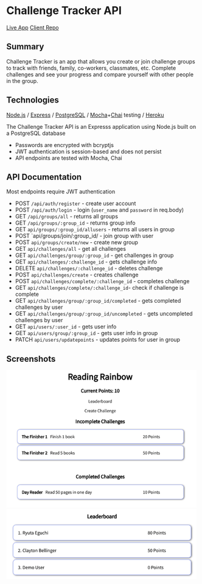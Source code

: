 # Challenge Tracker API
[Live App](https://ryutae-challenge-tracker-app.now.sh)
[Client Repo](https://github.com/ryutae/ChallengeTracker-client)

## Summary

Challenge Tracker is an app that allows you create or join challenge groups to track with friends, family, co-workers, classmates, etc. Complete challenges and see your progress and compare yourself with other people in the group. 

## Technologies
[Node.js](https://nodejs.org/en/) / [Express](https://expressjs.com/) / [PostgreSQL](https://www.postgresql.org/) / [Mocha](https://mochajs.org/)+[Chai](http://chaijs.com/) testing / [Heroku](https://www.heroku.com/)

The Challenge Tracker API is an Expresss application using Node.js built on a PostgreSQL database
- Passwords are encrypted with bcryptjs
- JWT authentication is session-based and does not persist
- API endpoints are tested with Mocha, Chai

## API Documentation
Most endpoints require JWT authentication
- POST `/api/auth/register` - create user account
- POST `/api/auth/login` - login (`user_name` and `password` in req.body)
- GET `/api/groups/all` - returns all groups
- GET `/api/groups/:group_id` - returns group info
- GET `api/groups/:group_id/allusers` - returns all users in group
- POST `api/groups/join/:group_id/ - join group with user
- POST `api/groups/create/new` - create new group
- GET `api/challenges/all` - get all challenges
- GET `api/challenges/group/:group_id` - get challenges in group
- GET `api/challenges/:challenge_id` - gets challenge info
- DELETE `api/challenges/:challenge_id` - deletes challenge
- POST `api/challenges/create` - creates challenge
- POST `api/challenges/complete/:challenge_id` - completes challenge
- GET `api/challenges/complete/:challenge_id`- check if challenge is complete
- GET `api/challenges/group/:group_id/completed` - gets completed challenges by user
- GET `api/challenges/group/:group_id/uncompleted` - gets uncompleted challenges by user
- GET `api/users/:user_id` - gets user info
- GET `api/users/group/:group_id` - gets user info in group
- PATCH `api/users/updatepoints` - updates points for user in group

## Screenshots
<img src="/public/Complete_Incomplete_list.png" width="500" alt="challenge-list">
<img src="/public/Leaderboard.png" width="500" alt="leaderboard">

